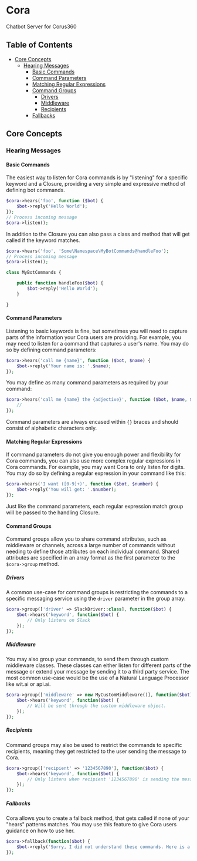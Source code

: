 # Cora

Chatbot Server for Corus360 

## Table of Contents
* [Core Concepts](#core-concepts)
   * [Hearing Messages](#hearing-messages)
      * [Basic Commands](#basic-commands)
      * [Command Parameters](#command-parameters)
      * [Matching Regular Expressions](#matching-regular-expressions)
      * [Command Groups](#command-groups)
         * [Drivers](#drivers)
         * [Middleware](#middleware)
         * [Recipients](#recipients)
      * [Fallbacks](#fallbacks)


## Core Concepts

### Hearing Messages

#### Basic Commands

The easiest way to listen for Cora commands is by "listening" for a specific keyword and a Closure, providing a very simple and expressive method of defining bot commands.

```php
$cora->hears('foo', function ($bot) {
    $bot->reply('Hello World');
});
// Process incoming message
$cora->listen();
```

In addition to the Closure you can also pass a class and method that will get called if the keyword matches.

```php
$cora->hears('foo', 'Some\Namespace\MyBotCommands@handleFoo');
// Process incoming message
$cora->listen();

class MyBotCommands {

    public function handleFoo($bot) {
        $bot->reply('Hello World');
    }

}
```

#### Command Parameters

Listening to basic keywords is fine, but sometimes you will need to capture parts of the information your Cora users are providing. For example, you may need to listen for a command that captures a user's name. You may do so by defining command parameters:

```php
$cora->hears('call me {name}', function ($bot, $name) {
    $bot->reply('Your name is: '.$name);
});
```

You may define as many command parameters as required by your command:

```php
$cora->hears('call me {name} the {adjective}', function ($bot, $name, $adjective) {
    //
});
```
Command parameters are always encased within `{}` braces and should consist of alphabetic characters only.

#### Matching Regular Expressions

If command parameters do not give you enough power and flexibility for Cora commands, you can also use more complex regular expressions in Cora commands. For example, you may want Cora to only listen for digits. You may do so by defining a regular expression in your command like this:

```php
$cora->hears('I want ([0-9]+)', function ($bot, $number) {
    $bot->reply('You will get: '.$number);
});
```

Just like the command parameters, each regular expression match group will be passed to the handling Closure.

#### Command Groups

Command groups allow you to share command attributes, such as middleware or channels, across a large number of commands without needing to define those attributes on each individual command. Shared attributes are specified in an array format as the first parameter to the `$cora->group` method.

##### Drivers

A common use-case for command groups is restricting the commands to a specific messaging service using the `driver` parameter in the group array:

```php
$cora->group(['driver' => SlackDriver::class], function($bot) {
    $bot->hears('keyword', function($bot) {
        // Only listens on Slack
    });
});
```

##### Middleware

You may also group your commands, to send them through custom middleware classes. These classes can either listen for different parts of the message or extend your message by sending it to a third party service. The most common use-case would be the use of a Natural Language Processor like wit.ai or api.ai.

```php
$cora->group(['middleware' => new MyCustomMiddleware()], function($bot) {
    $bot->hears('keyword', function($bot) {
        // Will be sent through the custom middleware object.
    });
});
```

##### Recipients

Command groups may also be used to restrict the commands to specific recipients, meaning they get restricted to the user sending the message to Cora.

```php
$cora->group(['recipient' => '1234567890'], function($bot) {
    $bot->hears('keyword', function($bot) {
        // Only listens when recipient '1234567890' is sending the message.
    });
});
```

##### Fallbacks

Cora allows you to create a fallback method, that gets called if none of your "hears" patterns matches. You may use this feature to give Cora users guidance on how to use her.

```php
$cora->fallback(function($bot) {
    $bot->reply('Sorry, I did not understand these commands. Here is a list of commands I understand: ...');
});
```

